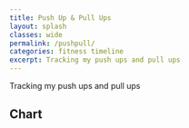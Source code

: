 ```yaml
---
title: Push Up & Pull Ups
layout: splash
classes: wide
permalink: /pushpull/
categories: fitness timeline
excerpt: Tracking my push ups and pull ups
---
```


Tracking my push ups and pull ups

## Chart

<html>
<head>
<script type="text/javascript" src="https://www.gstatic.com/charts/loader.js"></script>

<script type="text/javascript">
    google.charts.load('current', {'packages':['line']});
    google.charts.setOnLoadCallback(drawChart);

    function drawChart() {        
       
        var data = new google.visualization.DataTable();

        data.addColumn({ type: 'date', id: 'Date' });
        data.addColumn({ type: 'number', id: 'Pull Ups' });
        data.addColumn({ type: 'number', id: 'Push Ups' });
        data.addColumn({ type: 'number', id: 'Target' });

        data.addRows([
            [new Date(2020, 2, 14),18,0,2020],
            [new Date(2020, 2, 24),64,160,2020] 
        ]);

        var options = {
            chart: {
            title: 'Push Ups and Pull Ups'
            },
            height: 500
        };

        var chart = new google.charts.Line(document.getElementById('linechart_material'));
        chart.draw(data, google.charts.Line.convertOptions(options));
    }
  </script>
</head>
<body>
  <div id="linechart_material"></div>
</body>
</html>